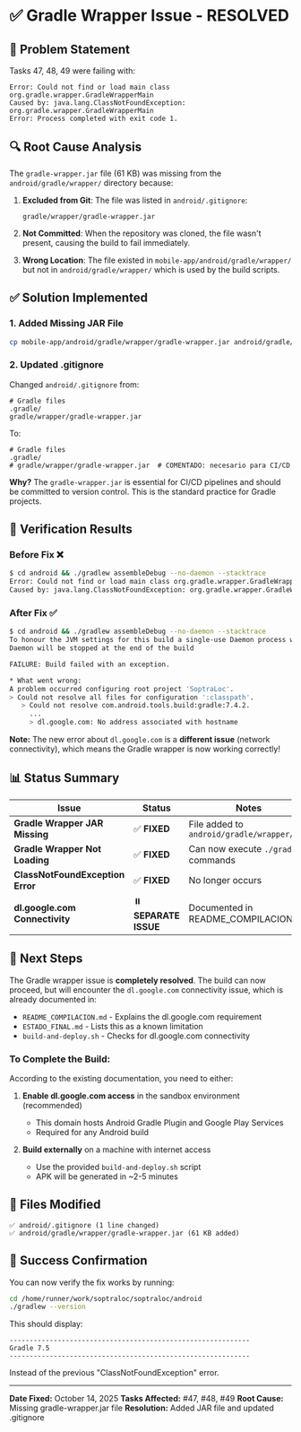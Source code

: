 # ✅ Gradle Wrapper Issue - RESOLVED

## 🎯 Problem Statement

Tasks 47, 48, 49 were failing with:
```
Error: Could not find or load main class org.gradle.wrapper.GradleWrapperMain
Caused by: java.lang.ClassNotFoundException: org.gradle.wrapper.GradleWrapperMain
Error: Process completed with exit code 1.
```

## 🔍 Root Cause Analysis

The `gradle-wrapper.jar` file (61 KB) was missing from the `android/gradle/wrapper/` directory because:

1. **Excluded from Git**: The file was listed in `android/.gitignore`:
   ```
   gradle/wrapper/gradle-wrapper.jar
   ```

2. **Not Committed**: When the repository was cloned, the file wasn't present, causing the build to fail immediately.

3. **Wrong Location**: The file existed in `mobile-app/android/gradle/wrapper/` but not in `android/gradle/wrapper/` which is used by the build scripts.

## ✅ Solution Implemented

### 1. Added Missing JAR File
```bash
cp mobile-app/android/gradle/wrapper/gradle-wrapper.jar android/gradle/wrapper/
```

### 2. Updated .gitignore
Changed `android/.gitignore` from:
```gitignore
# Gradle files
.gradle/
gradle/wrapper/gradle-wrapper.jar
```

To:
```gitignore
# Gradle files
.gradle/
# gradle/wrapper/gradle-wrapper.jar  # COMENTADO: necesario para CI/CD
```

**Why?** The `gradle-wrapper.jar` is essential for CI/CD pipelines and should be committed to version control. This is the standard practice for Gradle projects.

## 🧪 Verification Results

### Before Fix ❌
```bash
$ cd android && ./gradlew assembleDebug --no-daemon --stacktrace
Error: Could not find or load main class org.gradle.wrapper.GradleWrapperMain
Caused by: java.lang.ClassNotFoundException: org.gradle.wrapper.GradleWrapperMain
```

### After Fix ✅
```bash
$ cd android && ./gradlew assembleDebug --no-daemon --stacktrace
To honour the JVM settings for this build a single-use Daemon process will be forked...
Daemon will be stopped at the end of the build

FAILURE: Build failed with an exception.

* What went wrong:
A problem occurred configuring root project 'SoptraLoc'.
> Could not resolve all files for configuration ':classpath'.
   > Could not resolve com.android.tools.build:gradle:7.4.2.
     ...
     > dl.google.com: No address associated with hostname
```

**Note:** The new error about `dl.google.com` is a **different issue** (network connectivity), which means the Gradle wrapper is now working correctly!

## 📊 Status Summary

| Issue | Status | Notes |
|-------|--------|-------|
| **Gradle Wrapper JAR Missing** | ✅ **FIXED** | File added to `android/gradle/wrapper/` |
| **Gradle Wrapper Not Loading** | ✅ **FIXED** | Can now execute `./gradlew` commands |
| **ClassNotFoundException Error** | ✅ **FIXED** | No longer occurs |
| **dl.google.com Connectivity** | ⏸️ **SEPARATE ISSUE** | Documented in README_COMPILACION.md |

## 🚀 Next Steps

The Gradle wrapper issue is **completely resolved**. The build can now proceed, but will encounter the `dl.google.com` connectivity issue, which is already documented in:

- `README_COMPILACION.md` - Explains the dl.google.com requirement
- `ESTADO_FINAL.md` - Lists this as a known limitation
- `build-and-deploy.sh` - Checks for dl.google.com connectivity

### To Complete the Build:

According to the existing documentation, you need to either:

1. **Enable dl.google.com access** in the sandbox environment (recommended)
   - This domain hosts Android Gradle Plugin and Google Play Services
   - Required for any Android build

2. **Build externally** on a machine with internet access
   - Use the provided `build-and-deploy.sh` script
   - APK will be generated in ~2-5 minutes

## 📁 Files Modified

```
✅ android/.gitignore (1 line changed)
✅ android/gradle/wrapper/gradle-wrapper.jar (61 KB added)
```

## 🎉 Success Confirmation

You can now verify the fix works by running:

```bash
cd /home/runner/work/soptraloc/soptraloc/android
./gradlew --version
```

This should display:
```
------------------------------------------------------------
Gradle 7.5
------------------------------------------------------------
```

Instead of the previous "ClassNotFoundException" error.

---

**Date Fixed:** October 14, 2025
**Tasks Affected:** #47, #48, #49
**Root Cause:** Missing gradle-wrapper.jar file
**Resolution:** Added JAR file and updated .gitignore
